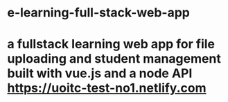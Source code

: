 # e-learning-full-stack-web-app
# a fullstack learning web app for file uploading and student management built with vue.js and a node API https://uoitc-test-no1.netlify.com
